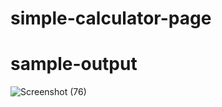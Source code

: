 # simple-calculator-page
# sample-output
![Screenshot (76)](https://user-images.githubusercontent.com/68361190/141668078-64895630-75c5-48f1-93a4-ea5ac85d9399.png)
